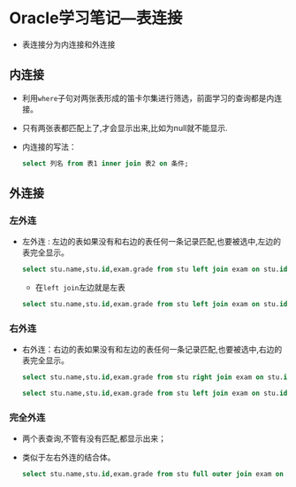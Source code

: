 # Oracle学习笔记—表连接

* 表连接分为内连接和外连接

## 内连接

* 利用``where``子句对两张表形成的笛卡尔集进行筛选，前面学习的查询都是内连接。

* 只有两张表都匹配上了,才会显示出来,比如为null就不能显示.

* 内连接的写法：

  ```sql
  select 列名 from 表1 inner join 表2 on 条件;
  ```


## 外连接

### 左外连

* 左外连 : 左边的表如果没有和右边的表任何一条记录匹配,也要被选中,左边的表完全显示。

  ```sql
  select stu.name,stu.id,exam.grade from stu left join exam on stu.id=exam.id;  //左外连可以显示成绩为空的学生.(写法一)
  ```

  * 在``left join``左边就是左表

  ```sql
  select stu.name,stu.id,exam.grade from stu left join exam on stu.id=exam.id(+); //写法二 +在右左外连
  ```

### 右外连

* 右外连：右边的表如果没有和左边的表任何一条记录匹配,也要被选中,右边的表完全显示。

  ```sql
  select stu.name,stu.id,exam.grade from stu right join exam on stu.id=exam.id; //写法一
  ```

  ```sql
  select stu.name,stu.id,exam.grade from stu left join exam on stu.id(+)=exam.id; //写法二 +在左右外连
  ```

  

### 完全外连

* 两个表查询,不管有没有匹配,都显示出来；

* 类似于左右外连的结合体。

  ```sql
  select stu.name,stu.id,exam.grade from stu full outer join exam on stu.id=exam.id; 
  ```

  


